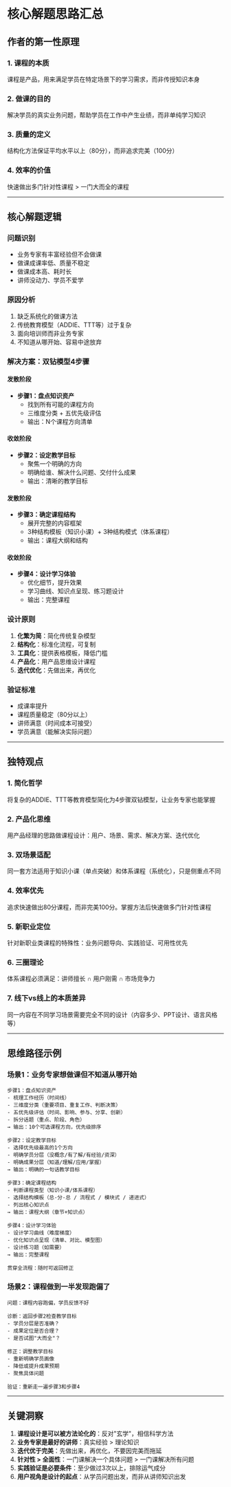 # 核心解题思路汇总

## 作者的第一性原理

### 1. 课程的本质
课程是产品，用来满足学员在特定场景下的学习需求，而非传授知识本身

### 2. 做课的目的
解决学员的真实业务问题，帮助学员在工作中产生业绩，而非单纯学习知识

### 3. 质量的定义
结构化方法保证平均水平以上（80分），而非追求完美（100分）

### 4. 效率的价值
快速做出多门针对性课程 > 一门大而全的课程

---

## 核心解题逻辑

### 问题识别
- 业务专家有丰富经验但不会做课
- 做课成课率低、质量不稳定
- 做课成本高、耗时长
- 讲师没动力、学员不爱学

### 原因分析
1. 缺乏系统化的做课方法
2. 传统教育模型（ADDIE、TTT等）过于复杂
3. 面向培训师而非业务专家
4. 不知道从哪开始、容易中途放弃

### 解决方案：双钻模型4步骤

#### 发散阶段
- **步骤1：盘点知识资产**
  - 找到所有可能的课程方向
  - 三维度分类 + 五优先级评估
  - 输出：N个课程方向清单

#### 收敛阶段
- **步骤2：设定教学目标**
  - 聚焦一个明确的方向
  - 明确给谁、解决什么问题、交付什么成果
  - 输出：清晰的教学目标

#### 发散阶段
- **步骤3：确定课程结构**
  - 展开完整的内容框架
  - 3种结构模板（知识小课）+ 3种结构模式（体系课程）
  - 输出：课程大纲和结构

#### 收敛阶段
- **步骤4：设计学习体验**
  - 优化细节，提升效果
  - 学习曲线、知识点呈现、练习题设计
  - 输出：完整课程

### 设计原则
1. **化繁为简**：简化传统复杂模型
2. **结构化**：标准化流程，可复制
3. **工具化**：提供表格模板，降低门槛
4. **产品化**：用产品思维设计课程
5. **迭代优化**：先做出来，再优化

### 验证标准
- 成课率提升
- 课程质量稳定（80分以上）
- 讲师满意（时间成本可接受）
- 学员满意（能解决实际问题）

---

## 独特观点

### 1. 简化哲学
将复杂的ADDIE、TTT等教育模型简化为4步骤双钻模型，让业务专家也能掌握

### 2. 产品化思维
用产品经理的思路做课程设计：用户、场景、需求、解决方案、迭代优化

### 3. 双场景适配
同一套方法适用于知识小课（单点突破）和体系课程（系统化），只是侧重点不同

### 4. 效率优先
追求快速做出80分课程，而非完美100分。掌握方法后快速做多门针对性课程

### 5. 新职业定位
针对新职业类课程的特殊性：业务问题导向、实践验证、可用性优先

### 6. 三圈理论
体系课程必须满足：讲师擅长 ∩ 用户刚需 ∩ 市场竞争力

### 7. 线下vs线上的本质差异
同一内容在不同学习场景需要完全不同的设计（内容多少、PPT设计、语言风格等）

---

## 思维路径示例

### 场景1：业务专家想做课但不知道从哪开始

```
步骤1：盘点知识资产
- 梳理工作经历（时间线）
- 三维度分类（重要项目、重复工作、判断决策）
- 五优先级评估（时间、影响、参与、分享、创新）
- 拆分话题（重点、阶段、角色）
→ 输出：10个可选课程方向，优先级排序

步骤2：设定教学目标
- 选择优先级最高的1个方向
- 明确学员分层（没概念/有了解/有经验/资深）
- 明确成果分层（知道/理解/应用/掌握）
→ 输出：明确的一句话教学目标

步骤3：确定课程结构
- 判断课程类型（知识小课/体系课程）
- 选择结构模板（总-分-总 / 流程式 / 模块式 / 递进式）
- 列出核心知识点
→ 输出：课程大纲（章节+知识点）

步骤4：设计学习体验
- 设计学习曲线（难度梯度）
- 优化知识点呈现（清单、对比、模型图）
- 设计练习题（如需要）
→ 输出：完整课程

贯穿全流程：随时可返回修正
```

### 场景2：课程做到一半发现跑偏了

```
问题：课程内容跑偏，学员反馈不好

诊断：返回步骤2检查教学目标
- 学员分层是否准确？
- 成果定位是否合理？
- 是否试图"大而全"？

修正：调整教学目标
- 重新明确学员画像
- 降低或提升成果预期
- 聚焦具体问题

验证：重新走一遍步骤3和步骤4
```

---

## 关键洞察

1. **课程设计是可以被方法论化的**：反对"玄学"，相信科学方法
2. **业务专家是最好的讲师**：真实经验 > 理论知识
3. **迭代优于完美**：先做出来，再优化，不要因完美而拖延
4. **针对性 > 全面性**：一门课解决一个具体问题 > 一门课解决所有问题
5. **实践验证是必要条件**：至少做过3次以上，排除运气成分
6. **用户视角是设计的起点**：从学员问题出发，而非从讲师知识出发
